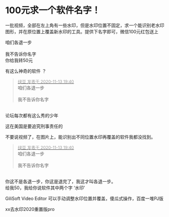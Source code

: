 # 100元求一个软件名字！


一批视频，全部在左上角有一些水印，但是水印位置不固定，求一个能识别老水印图形，并在原位置上覆盖新水印的工具。提供下名字即可，微信100元红包送上

咱们各退一步 <br />
<br />
我不告诉你名字<br />
你给我转50元

有这么神奇的软件 ？<img src="static/image/smiley/default/shocked.gif" smilieid="6" border="0" alt="" /><img id="aimg_K8ggQ" onclick="zoom(this, this.src, 0, 0, 0)" class="zoom" src="https://cdn.jsdelivr.net/gh/hishis/forum-master/public/images/patch.gif" onmouseover="img_onmouseoverfunc(this)" onload="thumbImg(this)" border="0" alt="" />

<div class="quote"><blockquote><font size="2"><a href="https://www.hostloc.com/forum.php?mod=redirect&amp;goto=findpost&amp;pid=9450062&amp;ptid=766355" target="_blank"><font color="#999999">绿豆 发表于 2020-11-13 19:40</font></a></font><br />
咱们各退一步 <br />
<br />
我不告诉你名字</blockquote></div><br />
论坛每次都有这么秀的少年

这在美国是要追究刑事责任的

不要说视频了，在图片上，能识别出不同位置水印再覆盖的软件我都没找到。<img id="aimg_fhEgE" onclick="zoom(this, this.src, 0, 0, 0)" class="zoom" src="https://cdn.jsdelivr.net/gh/hishis/forum-master/public/images/patch.gif" onmouseover="img_onmouseoverfunc(this)" onload="thumbImg(this)" border="0" alt="" />

<div class="quote"><blockquote><font size="2"><a href="https://www.hostloc.com/forum.php?mod=redirect&amp;goto=findpost&amp;pid=9450062&amp;ptid=766355" target="_blank"><font color="#999999">绿豆 发表于 2020-11-13 19:40</font></a></font><br />
咱们各退一步 <br />
<br />
我不告诉你名字</blockquote></div><br />
你这不是各退一步，你这是退完了，我这才叫各退一步。<br />
给我50，我给你说软件其中两个字 ‘水印’&nbsp;&nbsp;<img src="static/image/smiley/default/lol.gif" smilieid="12" border="0" alt="" />

GiliSoft Video Editor 可以手动调整水印位置并覆盖，傻瓜式操作，百度一堆PJ版

xx去水印2020重置版pro
